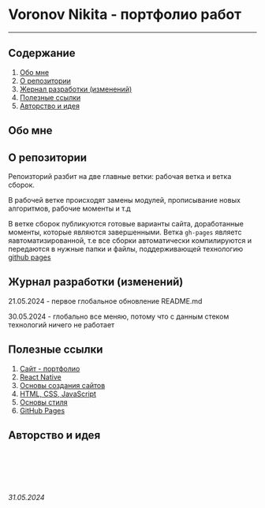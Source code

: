 # Voronov Nikita - портфолио работ

---

## Содержание

1. [Обо мне](/README.md#)
2. [О репозитории](/README.md#о-репозитории)
3. [Жернал разработки (изменений)](/README.md#журнал-разработки-изменений)
4. [Полезные ссылки](/README.md#полезные-ссылки)
5. [Авторство и идея](/README.md#авторство-и-идея)

## Обо мне

## О репозитории

Репоизторий разбит на две главные ветки: рабочая ветка и ветка сборок.

В рабочей ветке происходят замены модулей, прописывание новых алгоритмов, рабочие моменты и т.д

В ветке сборок публикуются готовые варианты сайта, доработанные моменты, которые являются завершенными. Ветка `gh-pages` являетс яавтоматизированной, т.е все сборки автоматически компилируются и передаются в нужные папки и файлы, поддерживающей технологию [github pages](https://pages.github.com/)

## Журнал разработки (изменений)

21.05.2024 - первое глобальное обновление README.md

30.05.2024 - глобально все меняю, потому что с данным стеком технологий ничего не работает


## Полезные ссылки

1. [Сайт - портфолио]([https://github](https://voronov-nikita.github.io/portfolio/))
2. [React Native](https://reactnative.dev/)
3. [Основы создания сайтов](https://habr.com/ru/articles/273795/)
4. [HTML, CSS, JavaScript](https://habr.com/ru/articles/275729/)
5. [Основы стиля](https://habr.com/ru/companies/epam_systems/articles/517398/)
6. [GitHub Pages](https://pages.github.com/)

## Авторство и идея

<br><br>
<br><br>

###### 31.05.2024
